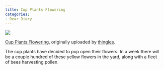 ```yaml
---
title: Cup Plants Flowering
categories:
- Dear Diary
---
```


[![](http://farm4.static.flickr.com/3041/2679281277_d6e83a1d0f.jpg)](http://www.flickr.com/photos/jthingelstad/2679281277/)
  

[Cup Plants Flowering](http://www.flickr.com/photos/jthingelstad/2679281277/), originally uploaded by [thingles](http://www.flickr.com/people/jthingelstad/).



The cup plants have decided to pop open their flowers. In a week there will be a couple hundred of these yellow flowers in the yard, along with a fleet of bees harvesting pollen.

